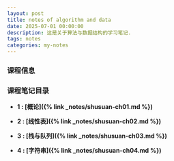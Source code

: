 ```yaml
---
layout: post
title: notes of algorithm and data
date: 2025-07-01 00:00:00
description: 这是关于算法与数据结构的学习笔记.
tags: notes
categories: my-notes
---
```


### 课程信息

### 课程笔记目录

- **1 : [概论]({% link _notes/shusuan-ch01.md %})**

- **2 : [线性表]({% link _notes/shusuan-ch02.md %})**

- **3 : [栈与队列]({% link _notes/shusuan-ch03.md %})**

- **4 : [字符串]({% link _notes/shusuan-ch04.md %})**
